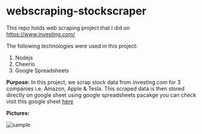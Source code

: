 
# webscraping-stockscraper

This repo holds web scraping project   that I did on https://www.investing.com/

The following technologies were used in this project:

 1. Nodejs
 2. Cheerio
 3. Google Spreadsheets
 
 **Purpose:**
 In this project, we scrap stock data from investing.com for 3 companies i.e. Amazon, Apple & Tesla. This scraped data is then stored directly on google sheet using google spreadsheets pacakge you can check visit this google sheet [here](https://docs.google.com/spreadsheets/d/17e0mRz7Ohhppj8Ho6Ou8vfQcg_cpjP-CqudidQK_rSY/edit#gid=0)
 
**Pictures:**

![sample](https://photos.app.goo.gl/PPRRLvKL7YG3e3vt7)

